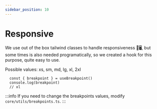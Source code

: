 ```yaml
---
sidebar_position: 10
---
```


# Responsive 

We use out of the box tailwind classes to handle responsiveness 📱🖥️, but some times is also needed programatically, so we created a hook for this purpose, quite easy to use.

Possible values: xs, sm, md, lg, xl, 2xl

```tsx
  const { breakpoint } = useBreakpoint()
  console.log(breakpoint)
  // xl
```


:::info
If you need to change the breakpoints values, modify `core/utils/breakpoints.ts`.
:::

